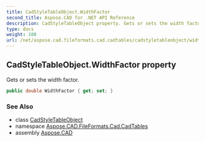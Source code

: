```yaml
---
title: CadStyleTableObject.WidthFactor
second_title: Aspose.CAD for .NET API Reference
description: CadStyleTableObject property. Gets or sets the width factor
type: docs
weight: 100
url: /net/aspose.cad.fileformats.cad.cadtables/cadstyletableobject/widthfactor/
---
```

## CadStyleTableObject.WidthFactor property

Gets or sets the width factor.

```csharp
public double WidthFactor { get; set; }
```

### See Also

* class [CadStyleTableObject](../)
* namespace [Aspose.CAD.FileFormats.Cad.CadTables](../../cadstyletableobject/)
* assembly [Aspose.CAD](../../../)


